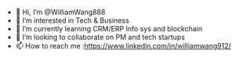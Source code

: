 - 👋 Hi, I’m @WilliamWang888
- 👀 I’m interested in Tech & Business
- 🌱 I’m currently learning CRM/ERP Info sys and blockchain
- 💞️ I’m looking to collaborate on PM and tech startups
- 📫 How to reach me :https://www.linkedin.com/in/williamwang912/

<!---
WilliamWang888/WilliamWang888 is a ✨ special ✨ repository because its `README.md` (this file) appears on your GitHub profile.
You can click the Preview link to take a look at your changes.
--->
